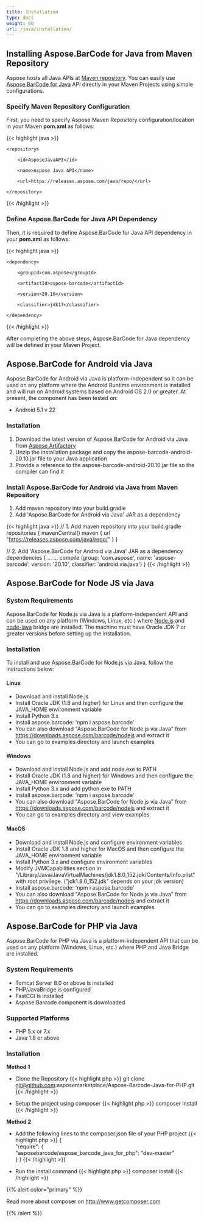 ```yaml
---
title: Installation
type: docs
weight: 60
url: /java/installation/
---
```


## **Installing Aspose.BarCode for Java from Maven Repository**
Aspose hosts all Java APIs at [Maven repository](https://releases.aspose.com/java/repo/com/aspose/). You can easily use [Aspose.BarCode for Java](https://releases.aspose.com/java/repo/com/aspose/aspose-barcode/) API directly in your Maven Projects using simple configurations.

### **Specify Maven Repository Configuration**
First, you need to specify Aspose Maven Repository configuration/location in your Maven **pom.xml** as follows:

{{< highlight java >}}

 <repositories>

    <repository>

        <id>AsposeJavaAPI</id>

        <name>Aspose Java API</name>

        <url>https://releases.aspose.com/java/repo/</url>

    </repository>

</repositories>

{{< /highlight >}}

### **Define Aspose.BarCode for Java API Dependency**
Then, it is required to define Aspose.BarCode for Java API dependency in your **pom.xml** as follows:

{{< highlight java >}}

 <dependencies>

    <dependency>

        <groupId>com.aspose</groupId>

        <artifactId>aspose-barcode</artifactId>

        <version>20.10</version>

		<classifier>jdk17</classifier>

    </dependency>

</dependencies>

{{< /highlight >}}

After completing the above steps, Aspose.BarCode for Java dependency will be defined in your Maven Project.

## Aspose.BarCode for Android via Java

Aspose.BarCode for Android via Java is platform-independent so it can be used on any platform where the Android Runtime environment is installed and will run on Android systems based on Android OS 2.0 or greater. At present, the component has been tested on:
- Android 5.1 v 22

### **Installation**
1. Download the latest version of Aspose.BarCode for Android via Java from [Aspose Artifactory](https://repository.aspose.com/webapp/#/artifacts/browse/tree/General/repo/com/aspose/aspose-barcode/)
1. Unzip the installation package and copy the aspose-barcode-android-20.10.jar file to your Java application
1. Provide a reference to the aspose-barcode-android-20.10.jar file so the compiler can find it

### **Install Aspose.BarCode for Android via Java from Maven Repository**
1. Add maven repository into your build.gradle
1. Add 'Aspose.BarCode for Android via Java' JAR as a dependency

{{< highlight java >}}
 // 1. Add maven repository into your build.gradle
 repositories {
    mavenCentral()
    maven { url "https://releases.aspose.com/java/repo/" }
 }

 // 2. Add 'Aspose.BarCode for Android via Java' JAR as a dependency
 dependencies {
    ...
    ...
    compile (group: 'com.aspose', name: 'aspose-barcode', version: '20.10', classifier: 'android.via.java')
 }
{{< /highlight >}}

## Aspose.BarCode for Node JS via Java

### **System Requirements**
Aspose.BarCode for Node.js via Java is a platform-independent API and can be used on any platform (Windows, Linux, etc.) where [Node.js](https://nodejs.org/en/download/) and [node-java](https://github.com/joeferner/node-java) bridge are installed. The machine must have Oracle JDK 7 or greater versions before setting up the installation.

### **Installation**
To install and use Aspose.BarCode for Node.js via Java, follow the instructions below:

#### **Linux**
- Download and install Node.js
- Install Oracle JDK (1.8 and higher) for Linux and then configure the JAVA_HOME environment variable
- Install Python 3.x
- Install aspose.barcode: 'npm i aspose.barcode'  
- You can also download "Aspose.BarCode for Node.js via Java" from https://downloads.aspose.com/barcode/nodejs and extract it
- You can go to examples directory and launch examples

#### **Windows**
- Download and install Node.js and add node.exe to PATH
- Install Oracle JDK (1.8 and higher) for Windows and then configure the JAVA_HOME environment variable
- Install Python 3.x and add python.exe to PATH
- Install aspose.barcode: 'npm i aspose.barcode'
- You can also download "Aspose.BarCode for Node.js via Java" from https://downloads.aspose.com/barcode/nodejs and extract it
- You can go to examples directory and view examples

#### **MacOS**
- Download and install Node.js and configure environment variables
- Install Oracle JDK 1.8 and higher for MacOS and then configure the JAVA_HOME environment variable
- Install Python 3.x and configure environment variables
- Modify <key>JVMCapabilities</key> section in "/Library/Java/JavaVirtualMachines/jdk1.8.0_152.jdk/Contents/Info.plist" with root privilege. ("jdk1.8.0_152.jdk" depends on your jdk version)
- Install aspose.barcode: 'npm i aspose.barcode'
- You can also download "Aspose.BarCode for Node.js via Java" from https://downloads.aspose.com/barcode/nodejs and extract it
- You can go to examples directory and launch examples

## Aspose.BarCode for PHP via Java

Aspose.BarCode for PHP via Java is a platform-independent API that can be used on any platform (Windows, Linux, etc.) where PHP and Java Bridge are installed.

### **System Requirements**
- Tomcat Server 8.0 or above is installed
- PHP/JavaBridge is configured
- FastCGI is installed
- Aspose.Barcode component is downloaded

### **Supported Platforms**
- PHP 5.x or 7.x
- Java 1.8 or above

### **Installation**
**Method 1**
- Clone the Repository
{{< highlight php >}}
git clone git@github.com:asposemarketplace/Aspose-Barcode-Java-for-PHP.git
{{< /highlight >}}

- Setup the project using composer
{{< highlight php >}}
composer install
{{< /highlight >}}

**Method 2**
- Add the following lines to the composer.json file of your PHP project
{{< highlight php >}}
{    
    "require": {        
        "asposebarcode/aspose_barcode_java_for_php": "dev-master"    
    }
}
{{< /highlight >}}

- Run the install command
{{< highlight php >}}
composer install
{{< /highlight >}}

{{% alert color="primary" %}}

Read more about composer on http://www.getcomposer.com

{{% /alert %}}
